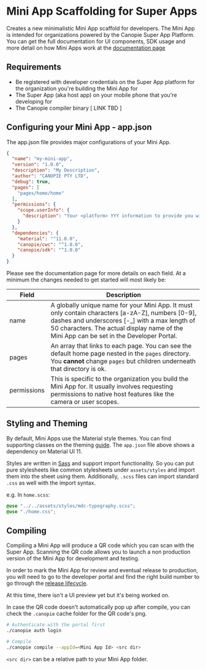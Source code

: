 # Mini App Scaffolding for Super Apps

Creates a new minimalistic Mini App scaffold for developers. The Mini App is intended for organizations powered by the Canopie Super App Platform.
You can get the full documentation for UI components, SDK usage and more detail on how Mini Apps work at the [documentation page](https://docs.canopie.io/)

## Requirements
- Be registered with developer credentials on the Super App platform for the organization you're building the Mini App for
- The Super App (aka host app) on your mobile phone that you're developing for
- The Canopie compiler binary [ LINK TBD ]

## Configuring your Mini App - app.json

The app.json file provides major configurations of your Mini App.
```json
{
  "name": "my-mini-app",
  "version": "1.0.0",
  "description": "My Description",
  "author": "CANOPIE PTY LTD",
  "debug": true,
  "pages": [
    "pages/home/home"
  ],
  "permissions": {
    "scope.userInfo": {
      "description": "Your <platform> YYY information to provide you with customized XXX"
    }
  },
  "dependencies": {
    "material": "^11.0.0",
    "canopie/cwc": "^1.0.0",
    "canopie/sdk": "^1.0.0"
  }
}
```

Please see the documentation page for more details on each field. At a minimum the changes needed to get started will most likely be:

| Field  | Description  |
|---|---|
|name|A globally unique name for your Mini App. It must only contain characters [a-zA-Z], numbers [0-9], dashes and underscores [-_] with a max length of 50 characters. The actual display name of the Mini App can be set in the Developer Portal.|
|pages|An array that links to each page. You can see the default home page nested in the `pages` directory. You **cannot** change `pages` but children underneath that directory is ok.|
|permissions| This is specific to the organization you build the Mini App for. It usually involves requesting permissions to native host features like the camera or user scopes.|

## Styling and Theming

By default, Mini Apps use the Material style themes. You can find supporting classes on the theming [guide](https://material.io/develop/web/theming/theming-guide). The `app.json` file above shows a dependency on Material UI 11.

Styles are written in [Sass](https://sass-lang.com/) and support import functionality. So you can put pure stylesheets like common stylesheets under `assets/styles` and import them into the sheet using them. Additionally, `.scss` files can import standard `.css` as well with the import syntax.

e.g. In `home.scss`:
```scss
@use "../../assets/styles/mdc-typography.scss";
@use "./home.css";
```

## Compiling

Compiling a Mini App will produce a QR code which you can scan with the Super App. Scanning the QR code allows you to launch a non production version of the Mini App for development and testing.

In order to mark the Mini App for review and eventual release to production, you will need to go to the developer portal and find the right build number to go through the [release lifecycle](https://docs.canopie.io/review/).

At this time, there isn't a UI preview yet but it's being worked on.

In case the QR code doesn't automatically pop up after compile, you can check the `.canopie` cache folder for the QR code's png.



```bash
# Authenticate with the portal first
./canopie auth login

# Compile
./canopie compile --appId=<Mini App Id> <src dir>
```

`<src dir>` can be a relative path to your Mini App folder.